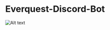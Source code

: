 # Everquest-Discord-Bot
![Alt text](https://raw.githubusercontent.com/RickyDLong/Everquest-Discord-Bot/EQ00014670.jpg)
